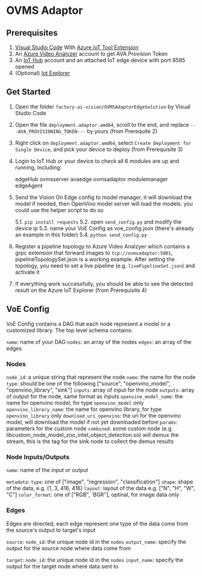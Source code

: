 # OVMS Adaptor

## Prerequisites

1. [Visual Studio Code](https://code.visualstudio.com/) With [Azure IoT Tool Extension](https://marketplace.visualstudio.com/items?itemName=vsciot-vscode.azure-iot-tools)
2. An [Azure Video Analyzer](https://azure.microsoft.com/en-us/products/video-analyzer/) account to get AVA Provision Token
3. An [IoT Hub](https://azure.microsoft.com/en-us/services/iot-hub/) account and an attached IoT edge device with port 8585 opened
4. (Optional) [Iot Explorer](https://docs.microsoft.com/en-us/azure/iot-fundamentals/howto-use-iot-explorer)


## Get Started

1. Open the folder ```factory-ai-vision/OVMSAdaptorEdgeSolution``` by Visual Studio Code
2. Open the file ```deployment.adaptor.amd64```, scroll to the end, and replace ```---AVA_PROVISIONING_TOKEN---``` by yours (from Prerequite 2)
3. Right click on ```deployment.adaptor.amd64```, select ```Create Deployment for Single Device```, and pick your device to deploy (from Prerequisite 3)
4. Login to IoT Hub or your device to check all 6 modules are up and running, including:

	edgeHub
	ovmsserver
	avaedge
	ovmsadaptor
	modulemanager
	edgeAgent

5. Send the Vision On Edge config to model manager, it will download the model if needed, then OpenVino model server will load the models. you could use the helper script to do so

    5.1. ```pip install requests```
    5.2. open ```send_config.py``` and modify the device ip
    5.3. name your VoE Config as voe_config.json (there's already an example in this folder)
    5.4. ```python send_config.py```

6. Register a pipeline topology to Azure Video Analzyer which contains a grpc extension that forward images to ```tcp://ovmsadaptor:5001```, pipelineTopologySet.json is a working example. After setting the topology, you need to set a live pipeline (e.g. ```livePipelineSet.json```) and activate it

7. If everything work successfully, you should be able to see the detected result on the Azure IoT Explorer (from Prerequisite 4)


## VoE Config

VoE Config contains a DAG that each node represent a model or a customized library. The top level schema contains:

```name```: name of your DAG
```nodes```: an array of the nodes
```edges```: an array of the edges

### Nodes

```node_id```: a unique string that represent the node
```name```: the name for the node
```type```: should be one of the following ["source", "openvino_model", "openvino_library", "sink"]
```inputs```: array of input for the node
```outputs```: array of output for the node, same format as inputs
```openvino_model_name```: the name for openvino model, for type ```openvino_model``` only
```openvino_library_name```: the name for openvino library, for type ```openvino_library``` only
```download_uri_openvino```: the uri for the openvino model, will download the model if not yet downloaded before
```params```: parameters for the custom node
```combined```: some custom node (e.g. libcustom_node_model_zoo_intel_object_detection.so) will demux the stream, this is the tag for the sink node to collect the demux results


### Node Inputs/Outputs

```name```: name of the input or output

```metadata```:
    ```type```: one of ["image", "regression", "classification"]
    ```shape```: shape of the data, e.g. [1, 3, 416, 416]
    ```layout```: layout of the data e.g. ["N", "H", "W", "C"]
    ```color_format```: one of ["RGB", 'BGR"], optinal, for image data only

### Edges

Edges are directed, each edge represent one type of the data come from the source's output to target's input

```source```:
    ```node_id```: the unique node id in the `nodes`
    ```output_name```: specify the output for the source node where data come from

```target```:
   ```node_id```: the unique node id in the `nodes`
   ```input_name```: specify the output for the target node where data sent to




